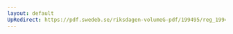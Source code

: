 ```yaml
---
layout: default
UpRedirect: https://pdf.swedeb.se/riksdagen-volumeG-pdf/199495/reg_199495/reg_199495_0123.pdf
---
```

